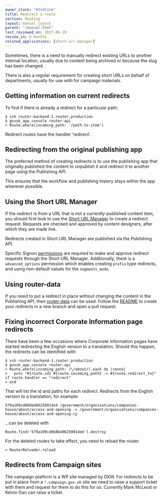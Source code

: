 ```yaml
---
owner_slack: "#2ndline"
title: Redirect a route
section: Routing
layout: manual_layout
parent: "/manual.html"
last_reviewed_on: 2017-06-19
review_in: 6 months
related_applications: [short-url-manager]
---
```


Sometimes, there is a need to manually redirect existing URLs to another
internal location, usually due to content being archived or because the
slug has been changed.

There is also a regular requirement for creating short URLs on behalf of
departments, usually for use with for campaign materials.

## Getting information on current redirects

To find if there is already a redirect for a particular path:

    $ ssh router-backend-1.router.production
    $ govuk_app_console router-api
    > Route.where(incoming_path: '/path-to-item')

Redirect routes have the handler 'redirect'.

## Redirecting from the original publishing app

The preferred method of creating redirects is to use the publishing app that originally published the content to unpublish it and redirect it to another page using the Publishing API.

This ensures that the workflow and publishing history stays within the app wherever possible.

## Using the Short URL Manager

If the redirect is from a URL that is not a currently-published content item, you should first look to use the [Short URL Manager](https://short-url-manager.publishing.service.gov.uk) to create a redirect request. Requests are checked and approved by content designers, after which they are made live.

Redirects created in Short URL Manager are published via the Publishing API.

Specific Signon [permissions][short-url-manager-permissions] are
required to make and approve redirect requests through the Short URL
Manager. Additionally, there is a `advanced_options` permission which
enables creating `prefix` type redirects, and using non-default values
for the `segments_mode`.

[short-url-manager-permissions]: https://github.com/alphagov/short-url-manager/#permissions

## Using router-data

If you need to put a redirect in place without changing the content in
the Publishing API, then [router-data][router-data] can be
used. Follow the [README](router-data-README) to create your redirects
in a new branch and open a pull request.

[router-data]: https://github.com/alphagov/router-data
[router-data-README]: https://github.com/alphagov/router-data#router-data

## Fixing incorrect Corporate Information page redirects

There have been a few occasions where Corporate Information pages have
started redirecting the English version to a translation. Should this
happen, the redirects can be identified with:

    $ ssh router-backend-1.router.production
    $ govuk_app_console router-api
    > Route.where(incoming_path: /\/about/).each do |route|
    >   puts "#{route.id} #{route.incoming_path} -> #{route.redirect_to}" if route.handler == "redirect"
    > end

That will list the id and paths for each redirect. Redirects from the
English version to a translation, for example:

    579a109cd068b406250014e4 /government/organisations/companies-house/about/access-and-opening -> /government/organisations/companies-house/about/access-and-opening.cy

...can be deleted with

    Route.find('579a109cd068b406250014e4').destroy

For the deleted routes to take effect, you need to reload the router.

    > RouterReloader.reload

## Redirects from Campaign sites

The campaign platform is a WP site managed by DXW. For redirects to be put in place from a `*.campaign.gov.uk` site we need to raise a support ticket with them and request for them to do this for us. Currently Mark McLeod or Kelvin Gan can raise a ticket.
